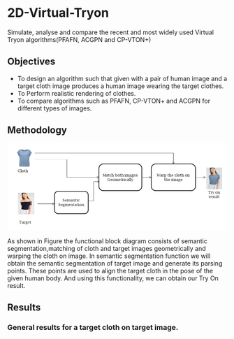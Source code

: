 # 2D-Virtual-Tryon
Simulate, analyse and compare the recent and most widely used Virtual Tryon algorithms(PFAFN, ACGPN and CP-VTON+)
## Objectives
- To design an algorithm such that given with a pair of human image and a target cloth image produces a human image wearing the target clothes.
- To Perform realistic rendering of clothes.
- To compare algorithms such as PFAFN, CP-VTON+ and ACGPN for different types of images.
## Methodology
![Image text](/Images/1.png)

As shown in Figure the functional block diagram consists of semantic segmentation,matching of cloth and target images geometrically and warping the cloth on image. In semantic segmentation function we will obtain the semantic segmentation of target image and
generate its parsing points. These points are used to align the target cloth in the pose of the
given human body. And using this functionality, we can obtain our Try On result.

## Results
### General results for a target cloth on target image.



